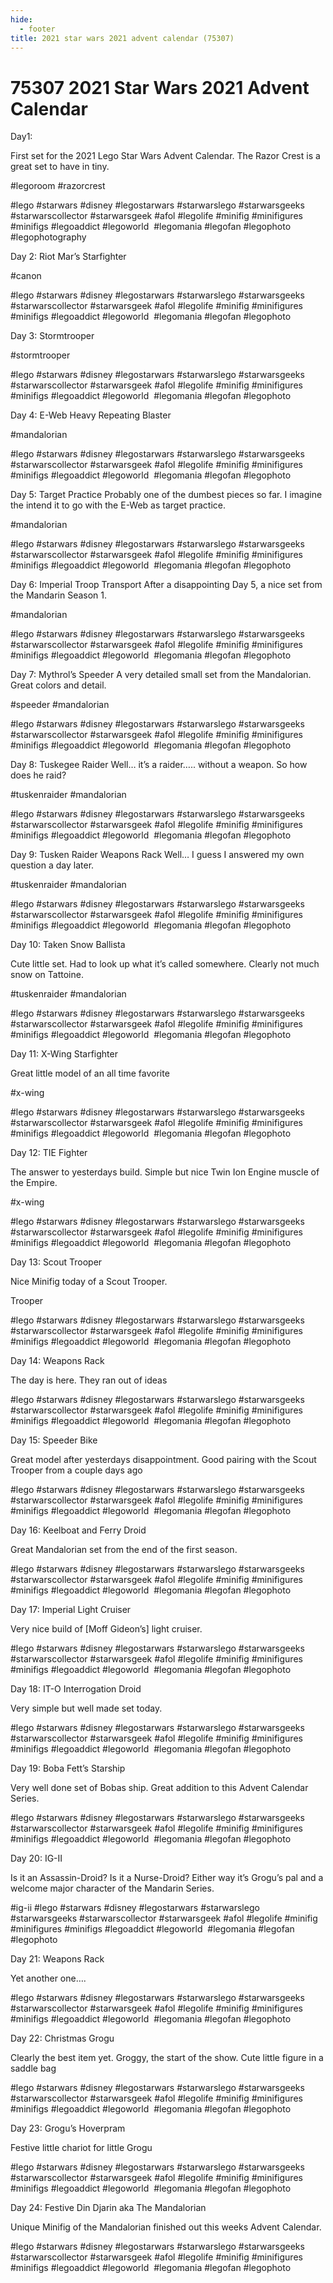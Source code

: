 ```yaml
---
hide:
  - footer
title: 2021 star wars 2021 advent calendar (75307)
---
```


# 75307 2021 Star Wars 2021 Advent Calendar

Day1:

First set for the 2021 Lego Star Wars Advent Calendar. The Razor Crest is a great set to have in tiny.

#legoroom #razorcrest 
 
 
#lego #starwars  #disney #legostarwars #starwarslego #starwarsgeeks #starwarscollector #starwarsgeek #afol #legolife #minifig #minifigures #minifigs #legoaddict #legoworld  #legomania #legofan #legophoto #legophotography 

Day 2: Riot Mar’s Starfighter

#canon 

#lego #starwars  #disney #legostarwars #starwarslego #starwarsgeeks #starwarscollector #starwarsgeek #afol #legolife #minifig #minifigures #minifigs #legoaddict #legoworld  #legomania #legofan #legophoto 

Day 3: Stormtrooper

#stormtrooper 

#lego #starwars  #disney #legostarwars #starwarslego #starwarsgeeks #starwarscollector #starwarsgeek #afol #legolife #minifig #minifigures #minifigs #legoaddict #legoworld  #legomania #legofan #legophoto 

Day 4: E-Web Heavy Repeating Blaster

 #mandalorian 

#lego #starwars  #disney #legostarwars #starwarslego #starwarsgeeks #starwarscollector #starwarsgeek #afol #legolife #minifig #minifigures #minifigs #legoaddict #legoworld  #legomania #legofan #legophoto 

Day 5: Target Practice
Probably one of the dumbest pieces so far. I imagine the intend it to go with the E-Web as target practice. 

 #mandalorian 

#lego #starwars  #disney #legostarwars #starwarslego #starwarsgeeks #starwarscollector #starwarsgeek #afol #legolife #minifig #minifigures #minifigs #legoaddict #legoworld  #legomania #legofan #legophoto 

Day 6: Imperial Troop Transport
After a disappointing Day 5, a nice set from the Mandarin Season 1. 

 #mandalorian 

#lego #starwars  #disney #legostarwars #starwarslego #starwarsgeeks #starwarscollector #starwarsgeek #afol #legolife #minifig #minifigures #minifigs #legoaddict #legoworld  #legomania #legofan #legophoto 

Day 7: Mythrol’s Speeder
A very detailed small set from the Mandalorian. Great colors and detail. 

#speeder #mandalorian 

#lego #starwars  #disney #legostarwars #starwarslego #starwarsgeeks #starwarscollector #starwarsgeek #afol #legolife #minifig #minifigures #minifigs #legoaddict #legoworld  #legomania #legofan #legophoto 

Day 8:  Tuskegee Raider
Well… it’s a raider….. without a weapon. So how does he raid?

#tuskenraider #mandalorian 

#lego #starwars  #disney #legostarwars #starwarslego #starwarsgeeks #starwarscollector #starwarsgeek #afol #legolife #minifig #minifigures #minifigs #legoaddict #legoworld  #legomania #legofan #legophoto 

Day 9:  Tusken Raider Weapons Rack
Well… I guess I answered my own question a day later. 

#tuskenraider #mandalorian 

#lego #starwars  #disney #legostarwars #starwarslego #starwarsgeeks #starwarscollector #starwarsgeek #afol #legolife #minifig #minifigures #minifigs #legoaddict #legoworld  #legomania #legofan #legophoto 

Day 10: Taken Snow Ballista

Cute little set. Had to look up what it’s called somewhere. Clearly not much snow on Tattoine. 

#tuskenraider #mandalorian 

#lego #starwars  #disney #legostarwars #starwarslego #starwarsgeeks #starwarscollector #starwarsgeek #afol #legolife #minifig #minifigures #minifigs #legoaddict #legoworld  #legomania #legofan #legophoto 

Day 11: X-Wing Starfighter

Great little model of an all time favorite

#x-wing 

#lego #starwars  #disney #legostarwars #starwarslego #starwarsgeeks #starwarscollector #starwarsgeek #afol #legolife #minifig #minifigures #minifigs #legoaddict #legoworld  #legomania #legofan #legophoto 

Day 12: TIE Fighter

The answer to yesterdays build. Simple but nice Twin Ion Engine muscle of the Empire. 

#x-wing 

#lego #starwars  #disney #legostarwars #starwarslego #starwarsgeeks #starwarscollector #starwarsgeek #afol #legolife #minifig #minifigures #minifigs #legoaddict #legoworld  #legomania #legofan #legophoto 

Day 13: Scout Trooper

Nice Minifig today of a Scout Trooper. 

Trooper 

#lego #starwars  #disney #legostarwars #starwarslego #starwarsgeeks #starwarscollector #starwarsgeek #afol #legolife #minifig #minifigures #minifigs #legoaddict #legoworld  #legomania #legofan #legophoto 

Day 14: Weapons Rack

The day is here. They ran out of ideas

#lego #starwars  #disney #legostarwars #starwarslego #starwarsgeeks #starwarscollector #starwarsgeek #afol #legolife #minifig #minifigures #minifigs #legoaddict #legoworld  #legomania #legofan #legophoto 

Day 15: Speeder Bike

Great model after yesterdays disappointment. Good pairing with the Scout Trooper from a couple days ago

#lego #starwars  #disney #legostarwars #starwarslego #starwarsgeeks #starwarscollector #starwarsgeek #afol #legolife #minifig #minifigures #minifigs #legoaddict #legoworld  #legomania #legofan #legophoto 

Day 16: Keelboat and Ferry Droid

Great Mandalorian set from the end of the first season. 

 

#lego #starwars  #disney #legostarwars #starwarslego #starwarsgeeks #starwarscollector #starwarsgeek #afol #legolife #minifig #minifigures #minifigs #legoaddict #legoworld  #legomania #legofan #legophoto 

Day 17: Imperial Light Cruiser

Very nice build of [Moff Gideon’s] light cruiser. 

 

#lego #starwars  #disney #legostarwars #starwarslego #starwarsgeeks #starwarscollector #starwarsgeek #afol #legolife #minifig #minifigures #minifigs #legoaddict #legoworld  #legomania #legofan #legophoto 

Day 18: IT-O Interrogation Droid

Very simple but well made set today. 

 

#lego #starwars  #disney #legostarwars #starwarslego #starwarsgeeks #starwarscollector #starwarsgeek #afol #legolife #minifig #minifigures #minifigs #legoaddict #legoworld  #legomania #legofan #legophoto 

Day 19: Boba Fett’s Starship

Very well done set of Bobas ship. Great addition to this Advent Calendar Series. 

 
 
 
#lego #starwars  #disney #legostarwars #starwarslego #starwarsgeeks #starwarscollector #starwarsgeek #afol #legolife #minifig #minifigures #minifigs #legoaddict #legoworld  #legomania #legofan #legophoto 

Day 20: IG-II

Is it an Assassin-Droid? Is it a Nurse-Droid? Either way it’s Grogu’s pal and a welcome major character of the Mandarin Series. 

 
 #ig-ii
#lego #starwars  #disney #legostarwars #starwarslego #starwarsgeeks #starwarscollector #starwarsgeek #afol #legolife #minifig #minifigures #minifigs #legoaddict #legoworld  #legomania #legofan #legophoto 

Day 21: Weapons Rack 

Yet another one….

#lego #starwars  #disney #legostarwars #starwarslego #starwarsgeeks #starwarscollector #starwarsgeek #afol #legolife #minifig #minifigures #minifigs #legoaddict #legoworld  #legomania #legofan #legophoto 

Day 22: Christmas Grogu

Clearly the best item yet. Groggy, the start of the show. Cute little figure in a saddle bag

 
 
 
#lego #starwars  #disney #legostarwars #starwarslego #starwarsgeeks #starwarscollector #starwarsgeek #afol #legolife #minifig #minifigures #minifigs #legoaddict #legoworld  #legomania #legofan #legophoto 

Day 23: Grogu’s Hoverpram

Festive little chariot for little Grogu

 
 
 
#lego #starwars  #disney #legostarwars #starwarslego #starwarsgeeks #starwarscollector #starwarsgeek #afol #legolife #minifig #minifigures #minifigs #legoaddict #legoworld  #legomania #legofan #legophoto 

Day 24: Festive Din Djarin aka The Mandalorian

Unique Minifig of the Mandalorian finished out this weeks Advent Calendar. 

 

#lego #starwars  #disney #legostarwars #starwarslego #starwarsgeeks #starwarscollector #starwarsgeek #afol #legolife #minifig #minifigures #minifigs #legoaddict #legoworld  #legomania #legofan #legophoto 

